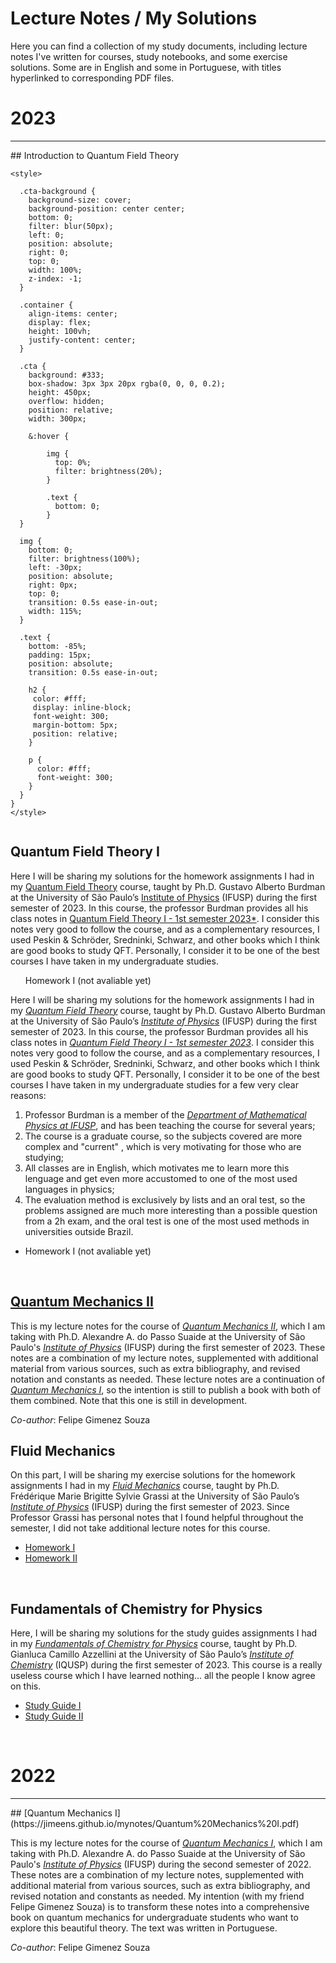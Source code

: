 # Lecture Notes / My Solutions

Here you can find a collection of my study documents, including lecture notes I've written for courses, study notebooks, and some exercise solutions. Some are in English and some in Portuguese, with titles hyperlinked to corresponding PDF files.

# 2023
<div>
  <hr>
</div>
## Introduction to Quantum Field Theory

<html>
  <head>
    
    <style>

      .cta-background {
        background-size: cover;
        background-position: center center;
        bottom: 0;
        filter: blur(50px);
        left: 0;
        position: absolute;
        right: 0;
        top: 0;
        width: 100%;
        z-index: -1;
      }

      .container {
        align-items: center;
        display: flex;
        height: 100vh;
        justify-content: center;
      }

      .cta {
        background: #333;
        box-shadow: 3px 3px 20px rgba(0, 0, 0, 0.2);
        height: 450px;
        overflow: hidden;
        position: relative;
        width: 300px;

        &:hover {

            img {
              top: 0%;
              filter: brightness(20%);
            }

            .text {
              bottom: 0;
            }
      }

      img {
        bottom: 0;
        filter: brightness(100%);
        left: -30px;
        position: absolute;
        right: 0px;
        top: 0;
        transition: 0.5s ease-in-out;
        width: 115%;
      }

      .text {
        bottom: -85%;
        padding: 15px;
        position: absolute;
        transition: 0.5s ease-in-out;

        h2 {
         color: #fff;
         display: inline-block;
         font-weight: 300;
         margin-bottom: 5px;
         position: relative;
        }

        p {
          color: #fff;
          font-weight: 300;
        }
      }
    }
    </style>
  </head>
  <body>
    <div class="container">
      <div class="cta">
        <img src="https://raw.githubusercontent.com/Jimeens/jimeens.github.io/main/images/Homework%201%20-%20cover%20page%20QTF%20I.png" alt="">
        <div class="text">
          <h2>Quantum Field Theory I</h2>
          <p>Here I will be sharing my solutions for the homework assignments I had in my <a href="https://uspdigital.usp.br/jupiterweb/obterDisciplina?sgldis=4305107">Quantum Field Theory<a> course, taught by Ph.D. Gustavo Alberto Burdman at the University of São Paulo’s <a href="https://portal.if.usp.br/">Institute of Physics</a> (IFUSP) during the first semester of 2023. In this course, the professor Burdman provides all his class notes in <a href="http://fma.if.usp.br/~burdman/QFT1/qft1index.html">Quantum Field Theory I - 1st semester 2023*</a>. I consider this notes very good to follow the course, and as a complementary resources, I used Peskin & Schröder, Sredninki, Schwarz, and other books which I think are good books to study QFT. Personally, I consider it to be one of the best courses I have taken in my undergraduate studies.</p>
        </div>
      </div>
      <div style="color:#fff"> 
        <ul>
          <li><a>Homework I (not avaliable yet)</a></li>
        </ul> 
      </div>
    </div>
  </body>
</html>

  Here I will be sharing my solutions for the homework assignments I had in my [*Quantum Field Theory*](https://uspdigital.usp.br/jupiterweb/obterDisciplina?sgldis=4305107) course, taught by Ph.D. Gustavo Alberto Burdman at the University of São Paulo’s [*Institute of Physics*](https://portal.if.usp.br/) (IFUSP) during the first semester of 2023. In this course, the professor Burdman provides all his class notes in [*Quantum Field Theory I - 1st semester 2023*](http://fma.if.usp.br/~burdman/QFT1/qft1index.html). I consider this notes very good to follow the course, and as a complementary resources, I used Peskin & Schröder, Sredninki, Schwarz, and other books which I think are good books to study QFT. Personally, I consider it to be one of the best courses I have taken in my undergraduate studies for a few very clear reasons:
1. Professor Burdman is a member of the [*Department of Mathematical Physics at IFUSP*](http://portal.if.usp.br/fma/), and has been teaching the course for several years;
2. The course is a graduate course, so the subjects covered are more complex and "current" , which is very motivating for those who are studying;
3. All classes are in English, which motivates me to learn more this lenguage and get even more accustomed to one of the most used languages in physics;
4. The evaluation method is exclusively by lists and an oral test, so the problems assigned are much more interesting than a possible question from a 2h exam, and the oral test is one of the most used methods in universities outside Brazil.
<ul>
  <li><a>Homework I (not avaliable yet)</a></li>
</ul>
<br>

## [Quantum Mechanics II](https://jimeens.github.io/mynotes/Quantum%20Mechanics%20II.pdf)

This is my lecture notes for the course of [*Quantum Mechanics II*](https://uspdigital.usp.br/jupiterweb/obterDisciplina?sgldis=4302404), which I am taking with Ph.D. Alexandre A. do Passo Suaide at the University of São Paulo's [*Institute of Physics*](https://portal.if.usp.br/) (IFUSP) during the first semester of 2023. These notes are a combination of my lecture notes, supplemented with additional material from various sources, such as extra bibliography, and revised notation and constants as needed. These lecture notes are a continuation of [*Quantum Mechanics I*](https://uspdigital.usp.br/jupiterweb/obterDisciplina?sgldis=4302403), so the intention is still to publish a book with both of them combined. Note that this one is still in development.

*Co-author*: Felipe Gimenez Souza
<br>

## Fluid Mechanics

On this part, I will be sharing my exercise solutions for the homework assignments I had in my [*Fluid Mechanics*](https://uspdigital.usp.br/jupiterweb/obterDisciplina?sgldis=4300324) course, taught by Ph.D. Frédérique Marie Brigitte Sylvie Grassi at the University of São Paulo’s [*Institute of Physics*](https://portal.if.usp.br/) (IFUSP) during the first semester of 2023. Since Professor Grassi has personal notes that I found helpful throughout the semester, I did not take additional lecture notes for this course.
<ul>
  <li><a href="https://jimeens.github.io/mynotes/Fluid%20Mechanics/Homework%201.pdf">Homework I</a></li>
  <li><a href="https://jimeens.github.io/mynotes/Fluid%20Mechanics/Homework%202.pdf">Homework II</a></li>
</ul>
<br>

## Fundamentals of Chemistry for Physics

Here, I will be sharing my solutions for the study guides assignments I had in my [*Fundamentals of Chemistry for Physics*](https://uspdigital.usp.br/jupiterweb/obterDisciplina?sgldis=QFL0606) course, taught by Ph.D. Gianluca Camillo Azzellini at the University of São Paulo’s [*Institute of Chemistry*](https://www.iq.usp.br/portaliqusp/) (IQUSP) during the first semester of 2023. This course is a really useless course which I have learned nothing... all the people I know agree on this.
<ul>
  <li><a href="https://jimeens.github.io/mynotes/Fundamentals%20of%20Chemistry/Study%20Guide%20I.pdf">Study Guide I</a></li>
  <li><a href="https://jimeens.github.io/mynotes/Fundamentals%20of%20Chemistry/Study%20Guide%20II.pdf">Study Guide II</a></li>
</ul>
<br>

# 2022
<div>
  <hr>
</div>
## [Quantum Mechanics I](https://jimeens.github.io/mynotes/Quantum%20Mechanics%20I.pdf)

This is my lecture notes for the course of [*Quantum Mechanics I*](https://uspdigital.usp.br/jupiterweb/obterDisciplina?sgldis=4302403), which I am taking with Ph.D. Alexandre A. do Passo Suaide at the University of São Paulo's [*Institute of Physics*](https://portal.if.usp.br/) (IFUSP) during the second semester of 2022. These notes are a combination of my lecture notes, supplemented with additional material from various sources, such as extra bibliography, and revised notation and constants as needed. My intention (with my friend Felipe Gimenez Souza) is to transform these notes into a comprehensive book on quantum mechanics for undergraduate students who want to explore this beautiful theory. The text was written in Portuguese.

*Co-author*: Felipe Gimenez Souza
<br>
